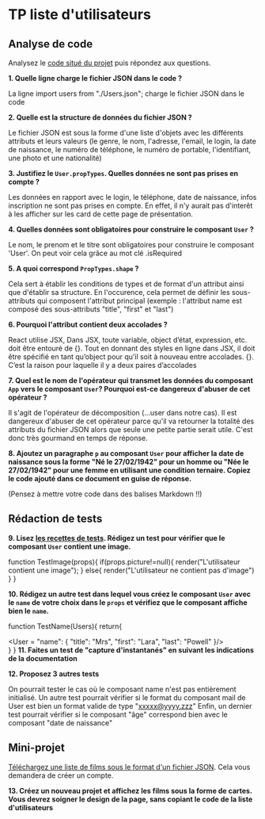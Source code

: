 # TP liste d'utilisateurs

## Analyse de code

Analysez le [code situé du projet](https://codesandbox.io/s/tp-props-q0wln?file=/src/App.js) puis répondez aux questions.


**1. Quelle ligne charge le fichier JSON dans le code ?**

La ligne import users from "./Users.json"; charge le fichier JSON dans le code

**2. Quelle est la structure de données du fichier JSON ?**

Le fichier JSON est sous la forme d'une liste d'objets avec les différents attributs et leurs valeurs (le genre, le nom, l'adresse, l'email, le login, la date de naissance, le numéro de téléphone, le numéro de portable, l'identifiant, une photo et une nationalité)

**3. Justifiez le `User.propTypes`. Quelles données ne sont pas prises en compte ?**

Les données en rapport avec le login, le téléphone, date de naissance, infos inscription ne sont pas prises en compte. En effet, il n'y aurait pas d'interêt à les afficher sur les card de cette page de présentation.

**4. Quelles données sont obligatoires pour construire le composant `User` ?**

Le nom, le prenom et le titre sont obligatoires pour construire le composant 'User'. On peut voir cela grâce au mot clé .isRequired

**5. A quoi correspond `PropTypes.shape` ?**

Cela sert à établir les conditions de types et de format d'un attribut ainsi que d'établir sa structure. En l'occurence, cela permet de définir les sous-attributs qui composent l'attribut principal (exemple : l'attribut name est composé des sous-attributs "title", "first" et "last")

**6. Pourquoi l'attribut contient deux accolades ?**

React utilise JSX, Dans JSX, toute variable, object d’état, expression, etc. doit être entouré de {}.
Tout en donnant des styles en ligne dans JSX, il doit être spécifié en tant qu’object pour qu’il soit à nouveau entre accolades. {}.
C’est la raison pour laquelle il y a deux paires d’accolades


**7. Quel est le nom de l'opérateur qui transmet les données du composant `App` vers le composant `User`? Pourquoi est-ce dangereux d'abuser de cet opérateur ?**

Il s'agit de l'opérateur de décomposition (...user dans notre cas). Il est dangereux d'abuser de cet opérateur parce qu'il va retourner la totalité des attributs du fichier JSON alors que seule une petite partie serait utile. C'est donc très gourmand en temps de réponse.

**8. Ajoutez un paragraphe `p` au composant `User` pour afficher la date de naissance sous la forme "Né le 27/02/1942" pour un homme ou "Née le 27/02/1942" pour une femme en utilisant une condition ternaire. Copiez le code ajouté dans ce document en guise de réponse.**

(Pensez à mettre votre code dans des balises Markdown  !!)

## Rédaction de tests
**9. Lisez [les recettes de tests](https://fr.reactjs.org/docs/testing-recipes.html#gatsby-focus-wrapper). Rédigez un test pour vérifier que le composant `User` contient une image.**

function TestImage(props){
if(props.picture!=null){
  render("L'utilisateur contient une image");
}
else{
  render("L'utilisateur ne contient pas d'image")
}
}

**10. Rédigez un autre test dans lequel vous créez le composant `User` avec le `name` de votre choix dans le `props` et vérifiez que le composant affiche bien le `name`.**

function TestName(Users){
  return{
    <main>
    <div className="cards">
<User = "name": { "title": "Mrs", "first": "Lara", "last": "Powell" }/>
    </div>
    </main>
}
}
**11. Faites un test de "capture d'instantanés" en suivant les indications de la documentation**

**12. Proposez 3 autres tests**

On pourrait tester le cas où le composant name n'est pas entièrement initialisé.
Un autre test pourrait vérifier si le format du composant mail de User est bien un format valide de type "xxxxx@yyyy.zzz"
Enfin, un dernier test pourrait vérifier si le composant "âge" correspond bien avec le composant "date de naissance"

## Mini-projet

[Téléchargez une liste de films sous le format d'un fichier JSON](https://imdb-api.com/). Cela vous demandera de créer un compte.

**13. Créez un nouveau projet et affichez les films sous la forme de cartes. Vous devrez soigner le design de la page, sans copiant le code de la liste d'utilisateurs**
